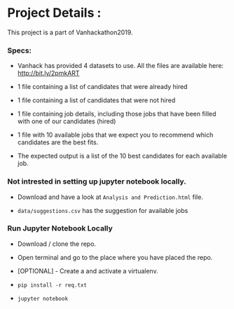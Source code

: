 # Project Details :

This project is a part of Vanhackathon2019.

### Specs:

- Vanhack has provided 4 datasets to use. All the files are
available here: http://bit.ly/2pmkART

- 1 file containing a list of candidates that were already hired

- 1 file containing a list of candidates that were not hired

- 1 file containing job details, including those jobs that have been filled with one of our candidates (hired)

- 1 file with 10 available jobs that we expect you to recommend which candidates are the best fits.

- The expected output is a list of the 10 best candidates for each available job.  


### Not intrested in setting up jupyter notebook locally.

- Download and have a look at `Analysis and Prediction.html` file.

- `data/suggestions.csv` has the suggestion for available jobs

### Run Jupyter Notebook Locally
- Download / clone the repo.

- Open terminal and go to the place where you have placed the repo.

- [OPTIONAL] - Create a and activate a virtualenv.

- `pip install -r req.txt`

- `jupyter notebook`
